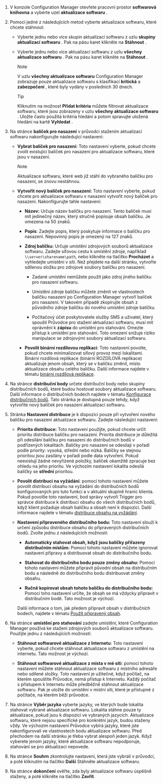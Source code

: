 1.  V konzole Configuration Manager otevřete pracovní prostor **softwarová knihovna** a vyberte uzel **aktualizace softwaru** .  

2.  Pomocí jedné z následujících metod vyberte aktualizace softwaru, které chcete stáhnout:  

    -   Vyberte jednu nebo více skupin aktualizací softwaru z uzlu **skupiny aktualizací softwaru** . Pak na pásu karet klikněte na **Stáhnout** .  

    -   Vyberte jednu nebo více aktualizací softwaru z uzlu **všechny aktualizace softwaru** . Pak na pásu karet klikněte na **Stáhnout** .  

        > [!NOTE]  
        >  V uzlu **všechny aktualizace softwaru** Configuration Manager zobrazuje pouze aktualizace softwaru s klasifikací **kritická** a **zabezpečení** , které byly vydány v posledních 30 dnech.  

        > [!TIP]  
        >  Kliknutím na možnost **Přidat kritéria** můžete filtrovat aktualizace softwaru, které jsou zobrazeny v uzlu **všechny aktualizace softwaru** . Uložte často použitá kritéria hledání a potom spravujte uložená hledání na kartě **Vyhledat** .  


3.  Na stránce **balíček pro nasazení** v průvodci stažením aktualizací softwaru nakonfigurujte následující nastavení:  

    -  **Vybrat balíček pro nasazení:** Toto nastavení vyberte, pokud chcete zvolit existující balíček pro nasazení pro aktualizace softwaru, které jsou v nasazení.  

        > [!NOTE]  
        >  Aktualizace softwaru, které web již stáhl do vybraného balíčku pro nasazení, se znovu nestáhnou.  

    -  **Vytvořit nový balíček pro nasazení:** Toto nastavení vyberte, pokud chcete pro aktualizace softwaru v nasazení vytvořit nový balíček pro nasazení. Nakonfigurujte tahle nastavení:  

        -   **Název:** Určuje název balíčku pro nasazení. Tento balíček musí mít jedinečný název, který stručně popisuje obsah balíčku. Je omezena na 50 znaků.  

        -   **Popis**: Zadejte popis, který poskytuje informace o balíčku pro nasazení. Nepovinný popis je omezený na 127 znaků.    

        -   **Zdroj balíčku:** Určuje umístění zdrojových souborů aktualizace softwaru. Zadejte síťovou cestu k umístění zdroje, například `\\server\sharename\path`, nebo klikněte na tlačítko **Procházet** a vyhledejte umístění v síti. Než přejdete na další stránku, vytvořte sdílenou složku pro zdrojové soubory balíčku pro nasazení.  

             - Zadané umístění nemůžete použít jako zdroj jiného balíčku pro nasazení softwaru.  

             - Umístění zdroje balíčku můžete změnit ve vlastnostech balíčku nasazení po Configuration Manager vytvoří balíček pro nasazení. V takovém případě zkopírujte obsah z původního zdroje balíčku do nového umístění zdroje balíčku.  

             -  Počítačový účet poskytovatele služby SMS a uživatel, který spouští Průvodce pro stažení aktualizací softwaru, musí mít oprávnění k **zápisu** do umístění pro stahování. Omezte přístup k umístění pro stahování. Toto omezení snižuje riziko manipulace se zdrojovými soubory aktualizací softwaru.  

        - **Povolit binární rozdílovou replikaci**: Toto nastavení povolte, pokud chcete minimalizovat síťový provoz mezi lokalitami. Binární rozdílová replikace (binární ROZDÍLOVÁ replikace) aktualizuje jenom obsah, který se v balíčku změnil, místo aktualizace obsahu celého balíčku. Další informace najdete v tématu [binární rozdílová replikace](../../core/plan-design/hierarchy/fundamental-concepts-for-content-management.md#binary-differential-replication).  

4.  Na stránce **distribuční body** určete distribuční body nebo skupiny distribučních bodů, které budou hostovat soubory aktualizace softwaru. Další informace o distribučních bodech najdete v tématu [Konfigurace distribučních bodů](../../core/servers/deploy/configure/install-and-configure-distribution-points.md#bkmk_configs). Tato stránka je dostupná pouze tehdy, když vytvoříte nový balíček pro nasazení aktualizací softwaru.  

5.  Stránka **Nastavení distribuce** je k dispozici pouze při vytvoření nového balíčku pro nasazení aktualizace softwaru. Zadejte následující nastavení:  

    -   **Priorita distribuce:** Toto nastavení použijte, pokud chcete určit prioritu distribuce balíčku pro nasazení. Priorita distribuce je důležitá při odesílání balíčku pro nasazení do distribučních bodů v podřízených lokalitách. Balíčky pro nasazení se odesílají v pořadí podle priority: vysoká, střední nebo nízká. Balíčky se stejnou prioritou jsou zasílány v pořadí podle data vytvoření. Pokud neexistují žádné nevyřízené položky, balíček okamžitě zpracuje bez ohledu na jeho prioritu. Ve výchozím nastavení lokalita odesílá balíčky se **střední** prioritou.  

    -   **Povolit distribuci na vyžádání**: pomocí tohoto nastavení můžete povolit distribuci obsahu na vyžádání do distribučních bodů konfigurovaných pro tuto funkci a v aktuální skupině hranic klienta. Pokud povolíte toto nastavení, bod správy vytvoří Trigger pro správce distribuce k distribuci obsahu do všech distribučních bodů, když klient požaduje obsah balíčku a obsah není k dispozici. Další informace najdete v tématu [distribuce obsahu na vyžádání](../../core/plan-design/hierarchy/fundamental-concepts-for-content-management.md#on-demand-content-distribution).  

    -   **Nastavení připraveného distribučního bodu:** Toto nastavení slouží k určení způsobu distribuce obsahu do připravených distribučních bodů. Zvolte jednu z následujících možností:  

        -   **Automaticky stahovat obsah, když jsou balíčky přiřazeny distribučním místům:** Pomocí tohoto nastavení můžete ignorovat nastavení přípravy a distribuovat obsah do distribučního bodu.   

        -   **Stahovat do distribučního bodu pouze změny obsahu:** Pomocí tohoto nastavení můžete připravit původní obsah na distribučním bodu a následně do distribučního bodu distribuovat změny obsahu.  

        -   **Ručně kopírovat obsah tohoto balíčku do distribučního bodu:** Pomocí toho nastavení určíte, že obsah se má vždycky připravit v distribučním bodě. Tato možnost je výchozí.  

        Další informace o tom, jak předem připravit obsah v distribučních bodech, najdete v tématu [Použít připravený obsah](../../core/servers/deploy/configure/deploy-and-manage-content.md#bkmk_prestage).  


6.  Na stránce **umístění pro stahování** zadejte umístění, které Configuration Manager používá ke stažení zdrojových souborů aktualizace softwaru. Použijte jednu z následujících možností:  

    -   **Stáhnout softwarové aktualizace z Internetu**: Toto nastavení vyberte, pokud chcete stáhnout aktualizace softwaru z umístění na internetu. Tato možnost je výchozí.  

    -   **Stáhnout softwarové aktualizace z místa v mé síti**: pomocí tohoto nastavení můžete stáhnout aktualizace softwaru z místního adresáře nebo sdílené složky. Toto nastavení je užitečné, když počítač, na kterém spouštíte Průvodce, nemá přístup k Internetu. Každý počítač s přístupem k Internetu může předběžně stáhnout aktualizace softwaru. Pak je uložte do umístění v místní síti, které je přístupné z počítače, na kterém běží průvodce.  


7.  Na stránce **Výběr jazyka** vyberte jazyky, ve kterých bude lokalita stahovat vybrané aktualizace softwaru. Lokalita stáhne pouze ty aktualizace, pokud jsou k dispozici ve vybraných jazycích. Aktualizace softwaru, které nejsou specifické pro konkrétní jazyk, budou staženy vždy. Ve výchozím nastavení Průvodce vybírá jazyky, které jste nakonfigurovali ve vlastnostech bodu aktualizace softwaru. Před přechodem na další stránku je třeba vybrat alespoň jeden jazyk. Když vyberete jenom jazyky, které aktualizace softwaru nepodporuje, stahování se pro aktualizaci nepovede.  

8. Na stránce **Souhrn** zkontrolujte nastavení, která jste vybrali v průvodci, a poté kliknutím na tlačítko **Další** Stáhněte aktualizace softwaru.  

9. Na stránce **dokončení** ověřte, zda byly aktualizace softwaru úspěšně staženy, a poté klikněte na tlačítko **Zavřít**.  
